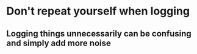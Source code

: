 # Don&#x27;t repeat yourself when logging

## Logging things unnecessarily can be confusing and simply add more noise